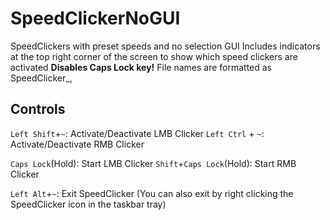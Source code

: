 # SpeedClickerNoGUI
SpeedClickers with preset speeds and no selection GUI
Includes indicators at the top right corner of the screen to show which speed clickers are activated
**Disables Caps Lock key!**
File names are formatted as SpeedClicker_<Left Click MS Delay>,<Right Click MS Delay>

## Controls
`Left Shift`+`~`: Activate/Deactivate LMB Clicker
`Left Ctrl` + `~`: Activate/Deactivate RMB Clicker

`Caps Lock`(Hold): Start LMB Clicker
`Shift`+`Caps Lock`(Hold): Start RMB Clicker

`Left Alt`+`~`: Exit SpeedClicker (You can also exit by right clicking the SpeedClicker icon in the taskbar tray)

